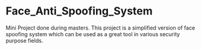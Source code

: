 # Face_Anti_Spoofing_System
Mini Project done during masters. This project is a simplified version of face spoofing system which can be used as a great tool in various security purpose fields.
